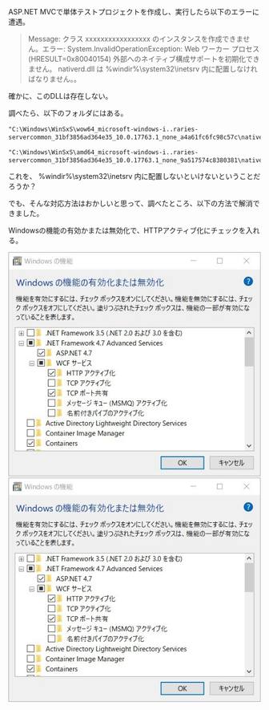 ASP.NET MVCで単体テストプロジェクトを作成し、実行したら以下のエラーに遭遇。


> Message: クラス xxxxxxxxxxxxxxxxx のインスタンスを作成できません。エラー: System.InvalidOperationException: Web ワーカー プロセス (HRESULT=0x80040154) 外部へのネイティブ構成サポートを初期化できません。
nativerd.dll は %windir%\system32\inetsrv 内に配置しなければなりません。。


確かに、このDLLは存在しない。

調べたら、以下のフォルダにはある。

```
"C:\Windows\WinSxS\wow64_microsoft-windows-i..raries-servercommon_31bf3856ad364e35_10.0.17763.1_none_a4a61fc6fc98c57c\nativerd.dll"
```

```
"C:\Windows\WinSxS\amd64_microsoft-windows-i..raries-servercommon_31bf3856ad364e35_10.0.17763.1_none_9a517574c8380381\nativerd.dll"
```

これを、 %windir%\system32\inetsrv 内に配置しないといけないということだろうか？

でも、そんな対応方法はおかしいと思って、調べたところ、以下の方法で解消できました。


Windowsの機能の有効かまたは無効化で、HTTPアクティブ化にチェックを入れる。


![](../images/windowsの機能の有効化.jpg)
![](../images/Windowsの機能の有効化.jpg)
